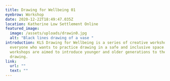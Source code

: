 ```yaml
---
title: Drawing for Wellbeing 01
eyebrow: Workshop
date: 2020-12-22T18:49:47.035Z
location: Katherine Low Settlement Online
featured_image:
  image: /assets/uploads/drawin0.jpg
  alt: "Black lines drawing of a vase "
introduction: KLS Drawing for Wellbeing is a series of creative workshops for
  everyone who wants to practice drawing in a safe and inclusive space. The
  workshops are aimed to introduce younger and older generations to the art of
  drawing.
link:
  url: ""
  text: ""
---
```

